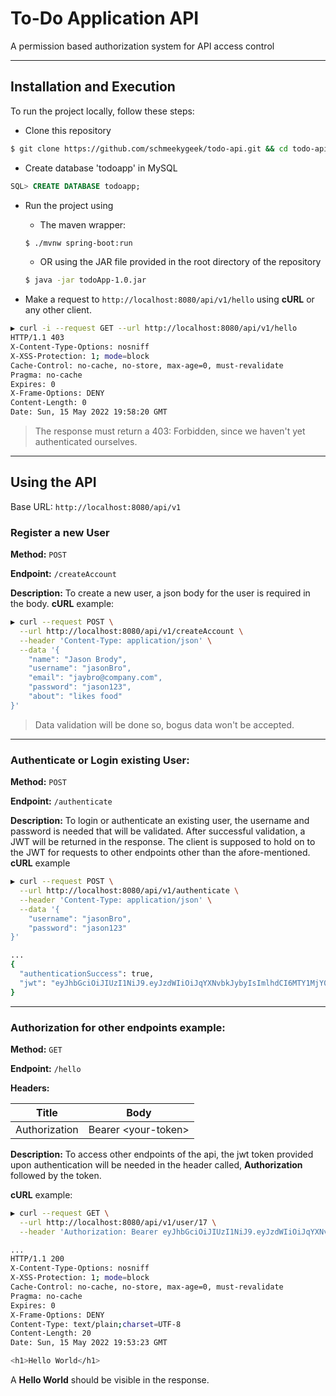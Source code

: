 # To-Do Application API
A permission based authorization system for API access control
___

## Installation and Execution
To run the project locally, follow these steps:
- Clone this repository
```bash
$ git clone https://github.com/schmeekygeek/todo-api.git && cd todo-api/ 
```

- Create database 'todoapp' in MySQL
```sql
SQL> CREATE DATABASE todoapp;
```

- Run the project using
	- The maven wrapper:
	```bash
	$ ./mvnw spring-boot:run
	```
	- OR using the JAR file provided in the root directory of the repository
	```bash
	$ java -jar todoApp-1.0.jar
	```

- Make a request to `http://localhost:8080/api/v1/hello` using **cURL** or any other client.
```bash
▶ curl -i --request GET --url http://localhost:8080/api/v1/hello
HTTP/1.1 403
X-Content-Type-Options: nosniff
X-XSS-Protection: 1; mode=block
Cache-Control: no-cache, no-store, max-age=0, must-revalidate
Pragma: no-cache
Expires: 0
X-Frame-Options: DENY
Content-Length: 0
Date: Sun, 15 May 2022 19:58:20 GMT
```
> The response must return a 403: Forbidden, since we haven't yet authenticated ourselves.

___
## Using the API
Base URL: `http://localhost:8080/api/v1`

### Register a new User
**Method:** `POST`

**Endpoint:** `/createAccount`

**Description:**
To create a new user, a json body for the user is required in the body.
**cURL** example:
```bash
▶ curl --request POST \
  --url http://localhost:8080/api/v1/createAccount \
  --header 'Content-Type: application/json' \
  --data '{
	"name": "Jason Brody",
	"username": "jasonBro",
	"email": "jaybro@company.com",
	"password": "jason123",
	"about": "likes food"
}'
```

> Data validation will be done so, bogus data won't be accepted.

___
### Authenticate or Login existing User:
**Method:** `POST`

**Endpoint:** `/authenticate`

**Description:**
To login or authenticate an existing user, the username and password is needed that will be validated.
After successful validation, a JWT will be returned in the response.
The client is supposed to hold on to the JWT for requests to other endpoints other than the afore-mentioned.
**cURL** example
```bash
▶ curl --request POST \
  --url http://localhost:8080/api/v1/authenticate \
  --header 'Content-Type: application/json' \
  --data '{
	"username": "jasonBro",
	"password": "jason123"
}'

...
{
  "authenticationSuccess": true,
  "jwt": "eyJhbGciOiJIUzI1NiJ9.eyJzdWIiOiJqYXNvbkJybyIsImlhdCI6MTY1MjY0Mzc3MywiZXhwIjoxNjUyNjc5NzczfQ.JFckrLlA1E-8Qk5FJTxG6nO_tBi7EhS9OZvfVJ0Ugo0"
}

```

___
### Authorization for other endpoints example:
**Method:** `GET`

**Endpoint:** `/hello`

**Headers:**

| Title         | Body                 |
| ------------- | -------------------- |
| Authorization | Bearer \<your-token> |


**Description:**
To access other endpoints of the api, the jwt token provided upon authentication will be needed in the header called, **Authorization** followed by the token.

**cURL** example:
```bash
▶ curl --request GET \
  --url http://localhost:8080/api/v1/user/17 \
  --header 'Authorization: Bearer eyJhbGciOiJIUzI1NiJ9.eyJzdWIiOiJqYXNvbkJybyIsImlhdCI6MTY1MjY0Mzc3MywiZXhwIjoxNjUyNjc5NzczfQ.JFckrLlA1E-8Qk5FJTxG6nO_tBi7EhS9OZvfVJ0Ugo0'

...
HTTP/1.1 200
X-Content-Type-Options: nosniff
X-XSS-Protection: 1; mode=block
Cache-Control: no-cache, no-store, max-age=0, must-revalidate
Pragma: no-cache
Expires: 0
X-Frame-Options: DENY
Content-Type: text/plain;charset=UTF-8
Content-Length: 20
Date: Sun, 15 May 2022 19:53:23 GMT

<h1>Hello World</h1>
```
A **Hello World** should be visible in the response.
